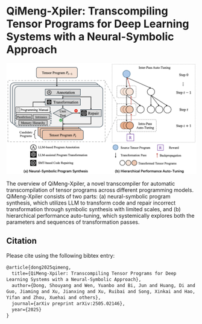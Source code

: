 # QiMeng-Xpiler: Transcompiling Tensor Programs for Deep Learning Systems with a Neural-Symbolic Approach
<img src="docs/static/images/overview.png" style="zoom:50%;" /> 

The overview of QiMeng-Xpiler, a novel transcompiler for automatic transcompilation of tensor programs across different programming models. QiMeng-Xpiler consists of two parts: (a) neural-symbolic program synthesis, which utilizes LLM to transform code and repair incorrect transformation through symbolic synthesis with limited scales, and (b) hierarchical performance auto-tuning, which systemically explores both the parameters and sequences of transformation passes.


## Citation
Please cite using the following bibtex entry:

```
@article{dong2025qimeng,
  title={QiMeng-Xpiler: Transcompiling Tensor Programs for Deep Learning Systems with a Neural-Symbolic Approach},
  author={Dong, Shouyang and Wen, Yuanbo and Bi, Jun and Huang, Di and Guo, Jiaming and Xu, Jianxing and Xu, Ruibai and Song, Xinkai and Hao, Yifan and Zhou, Xuehai and others},
  journal={arXiv preprint arXiv:2505.02146},
  year={2025}
}
```